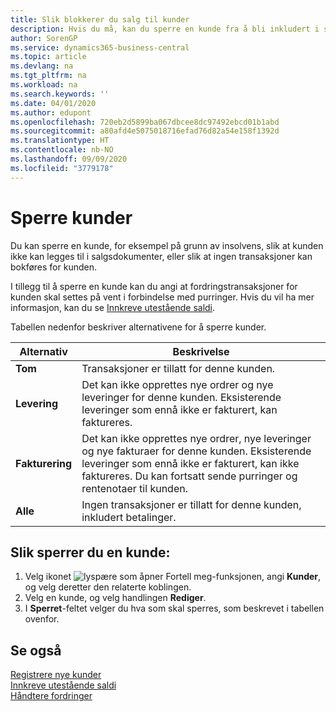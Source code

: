 ```yaml
---
title: Slik blokkerer du salg til kunder
description: Hvis du må, kan du sperre en kunde fra å bli inkludert i salgsdokumenter og andre salgstransaksjoner.
author: SorenGP
ms.service: dynamics365-business-central
ms.topic: article
ms.devlang: na
ms.tgt_pltfrm: na
ms.workload: na
ms.search.keywords: ''
ms.date: 04/01/2020
ms.author: edupont
ms.openlocfilehash: 720eb2d5899ba067dbcee8dc97492ebcd01b1abd
ms.sourcegitcommit: a80afd4e5075018716efad76d82a54e158f1392d
ms.translationtype: HT
ms.contentlocale: nb-NO
ms.lasthandoff: 09/09/2020
ms.locfileid: "3779178"
---
```

# <a name="block-customers"></a>Sperre kunder
Du kan sperre en kunde, for eksempel på grunn av insolvens, slik at kunden ikke kan legges til i salgsdokumenter, eller slik at ingen transaksjoner kan bokføres for kunden.

I tillegg til å sperre en kunde kan du angi at fordringstransaksjoner for kunden skal settes på vent i forbindelse med purringer. Hvis du vil ha mer informasjon, kan du se [Innkreve utestående saldi](receivables-collect-outstanding-balances.md).   

Tabellen nedenfor beskriver alternativene for å sperre kunder.  

|Alternativ|Beskrivelse|  
|--------------------|------------|  
|**Tom**|Transaksjoner er tillatt for denne kunden.|
|**Levering**|Det kan ikke opprettes nye ordrer og nye leveringer for denne kunden. Eksisterende leveringer som ennå ikke er fakturert, kan faktureres.|  
|**Fakturering**|Det kan ikke opprettes nye ordrer, nye leveringer og nye fakturaer for denne kunden. Eksisterende leveringer som ennå ikke er fakturert, kan ikke faktureres. Du kan fortsatt sende purringer og rentenotaer til kunden.|  
|**Alle**|Ingen transaksjoner er tillatt for denne kunden, inkludert betalinger.|  

## <a name="to-block-a-customer"></a>Slik sperrer du en kunde:  
1. Velg ikonet ![lyspære som åpner Fortell meg-funksjonen](media/ui-search/search_small.png "Fortell hva du vil gjøre"), angi **Kunder**, og velg deretter den relaterte koblingen.
2. Velg en kunde, og velg handlingen **Rediger**.
3. I **Sperret**-feltet velger du hva som skal sperres, som beskrevet i tabellen ovenfor.

## <a name="see-also"></a>Se også  
[Registrere nye kunder](sales-how-register-new-customers.md)  
[Innkreve utestående saldi](receivables-collect-outstanding-balances.md)  
[Håndtere fordringer](receivables-manage-receivables.md)  
